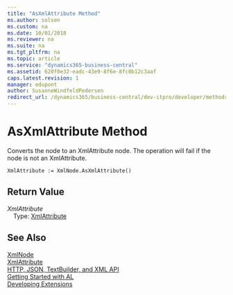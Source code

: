 ```yaml
---
title: "AsXmlAttribute Method"
ms.author: solsen
ms.custom: na
ms.date: 10/01/2018
ms.reviewer: na
ms.suite: na
ms.tgt_pltfrm: na
ms.topic: article
ms.service: "dynamics365-business-central"
ms.assetid: 620f0e32-eadc-43e9-8f6e-8fc0b12c3aaf
caps.latest.revision: 1
manager: edupont
author: SusanneWindfeldPedersen
redirect_url: /dynamics365/business-central/dev-itpro/developer/methods-auto/library
---
```


 

# AsXmlAttribute Method
Converts the node to an XmlAttribute node. The operation will fail if the node is not an XmlAttribute.  
```  
XmlAttribute := XmlNode.AsXmlAttribute()  
```  
## Return Value
*XmlAttribute*  
&emsp;Type: [XmlAttribute](xmlattribute-class.md)   
  
## See Also
[XmlNode](xmlnode-class.md)  
[XmlAttribute](xmlattribute-class.md)  
[HTTP, JSON, TextBuilder, and XML API](../devenv-restapi-overview.md)  
[Getting Started with AL](../devenv-get-started.md)  
[Developing Extensions](../devenv-dev-overview.md)  
